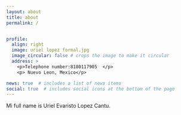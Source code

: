 ```yaml
---
layout: about
title: about
permalink: /


profile:
  align: right
  image: uriel lopez formal.jpg
  image_circular: false # crops the image to make it circular
  address: >
    <p>Telephone number:8180117905  </p>
    <p> Nuevo Leon, Mexico</p>

news: true  # includes a list of news items
social: true  # includes social icons at the bottom of the page
---
```


Mi  full name is Uriel Evaristo Lopez Cantu.


